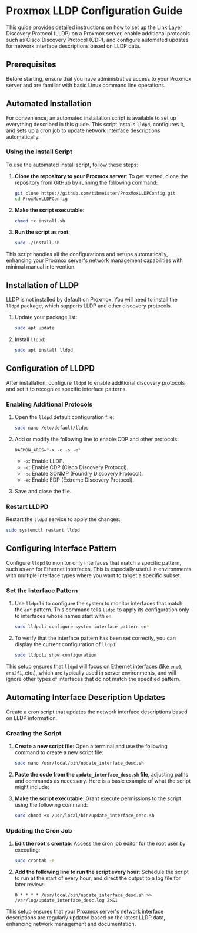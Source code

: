 # Proxmox LLDP Configuration Guide

This guide provides detailed instructions on how to set up the Link Layer Discovery Protocol (LLDP) on a Proxmox server, enable additional protocols such as Cisco Discovery Protocol (CDP), and configure automated updates for network interface descriptions based on LLDP data.

## Prerequisites

Before starting, ensure that you have administrative access to your Proxmox server and are familiar with basic Linux command line operations.

## Automated Installation

For convenience, an automated installation script is available to set up everything described in this guide. This script installs `lldpd`, configures it, and sets up a cron job to update network interface descriptions automatically.

### Using the Install Script

To use the automated install script, follow these steps:

1. **Clone the repository to your Proxmox server**:
   To get started, clone the repository from GitHub by running the following command:

   ```bash
   git clone https://github.com/tibmeister/ProxMoxLLDPConfig.git
   cd ProxMoxLLDPConfig
   ```
2. **Make the script executable**:

   ```bash
   chmod +x install.sh
   ```
3. **Run the script as root**:

    ```bash
    sudo ./install.sh
    ```
This script handles all the configurations and setups automatically, enhancing your Proxmox server's network management capabilities with minimal manual intervention.

## Installation of LLDP

LLDP is not installed by default on Proxmox. You will need to install the `lldpd` package, which supports LLDP and other discovery protocols.

1. Update your package list:

    ```bash
    sudo apt update
    ```

2. Install `lldpd`:

    ```bash
    sudo apt install lldpd
    ```

## Configuration of LLDPD

After installation, configure `lldpd` to enable additional discovery protocols and set it to recognize specific interface patterns.

### Enabling Additional Protocols

1. Open the `lldpd` default configuration file:

    ```bash
    sudo nano /etc/default/lldpd
    ```

2. Add or modify the following line to enable CDP and other protocols:

    ```plaintext
    DAEMON_ARGS="-x -c -s -e"
    ```

    - `-x`: Enable LLDP.
    - `-c`: Enable CDP (Cisco Discovery Protocol).
    - `-s`: Enable SONMP (Foundry Discovery Protocol).
    - `-e`: Enable EDP (Extreme Discovery Protocol).

3. Save and close the file.

### Restart LLDPD

Restart the `lldpd` service to apply the changes:

```bash
sudo systemctl restart lldpd
```
## Configuring Interface Pattern

Configure `lldpd` to monitor only interfaces that match a specific pattern, such as `en*` for Ethernet interfaces. This is especially useful in environments with multiple interface types where you want to target a specific subset.

### Set the Interface Pattern

1. Use `lldpcli` to configure the system to monitor interfaces that match the `en*` pattern. This command tells `lldpd` to apply its configuration only to interfaces whose names start with `en`.

    ```bash
    sudo lldpcli configure system interface pattern en*
    ```

2. To verify that the interface pattern has been set correctly, you can display the current configuration of `lldpd`:

    ```bash
    sudo lldpcli show configuration
    ```

This setup ensures that `lldpd` will focus on Ethernet interfaces (like `eno0`, `ens2f1`, etc.), which are typically used in server environments, and will ignore other types of interfaces that do not match the specified pattern.

## Automating Interface Description Updates

Create a cron script that updates the network interface descriptions based on LLDP information.

### Creating the Script

1. **Create a new script file**:
   Open a terminal and use the following command to create a new script file:

    ```bash
    sudo nano /usr/local/bin/update_interface_desc.sh
    ```

2. **Paste the code from the `update_interface_desc.sh` file**, adjusting paths and commands as necessary. Here is a basic example of what the script might include:



3. **Make the script executable**:
   Grant execute permissions to the script using the following command:

    ```bash
    sudo chmod +x /usr/local/bin/update_interface_desc.sh
    ```

### Updating the Cron Job

1. **Edit the root's crontab**:
   Access the cron job editor for the root user by executing:

    ```bash
    sudo crontab -e
    ```

2. **Add the following line to run the script every hour**:
   Schedule the script to run at the start of every hour, and direct the output to a log file for later review:

    ```plaintext
    0 * * * * /usr/local/bin/update_interface_desc.sh >> /var/log/update_interface_desc.log 2>&1
    ```

This setup ensures that your Proxmox server's network interface descriptions are regularly updated based on the latest LLDP data, enhancing network management and documentation.
